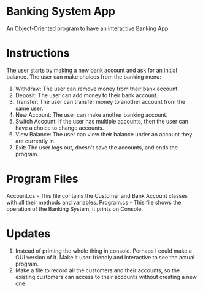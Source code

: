# Banking System App
An Object-Oriented program to have an interactive Banking App.

# Instructions
The user starts by making a new bank account and ask for an initial balance.
The user can make choices from the banking menu:

1. Withdraw: The user can remove money from their bank account.
2. Deposit: The user can add money to their bank account.
3. Transfer: The user can transfer money to another account from the same user.
4. New Account: The user can make another banking account.
5. Switch Account: If the user has multiple accounts, then the user can have a choice to change accounts.
6. View Balance: The user can view their balance under an account they are currently in.
7. Exit: The user logs out, doesn't save the accounts, and ends the program.

# Program Files

Account.cs - This file contains the Customer and Bank Account classes with all their methods and variables.
Program.cs - This file shows the operation of the Banking System, it prints on Console.

# Updates

1. Instead of printing the whole thing in console. Perhaps I could make a GUI version of it. Make it user-friendly and interactive to see the actual program.
2. Make a file to record all the customers and their accounts, so the existing customers can access to their accounts without creating a new one.
